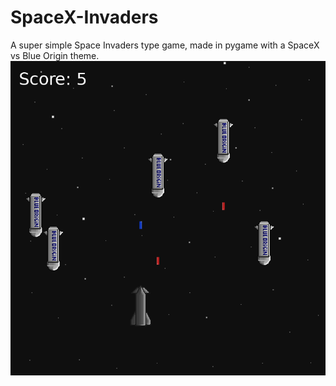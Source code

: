 # SpaceX-Invaders
A super simple Space Invaders type game, made in pygame with a SpaceX vs Blue Origin theme.
![game screenshot](https://github.com/FacuEspresso/SpaceX-Invaders/blob/main/game_data/game-screenshot.png)
